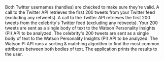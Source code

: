 Both Twitter usernames (handles) are checked to make sure they're valid.
A call to the Twitter API retrieves the first 200 tweets from your Twitter feed (excluding any retweets).
A call to the Twitter API retrieves the first 200 tweets from the celebrity's Twitter feed (excluding any retweets).
Your 200 tweets are sent as a single body of text to the Watson Personality Insights (PI) API to be analyzed.
The celebrity's 200 tweets are sent as a single body of text to the Watson Personality Insights (PI) API to be analyzed.
The Watson PI API runs a sorting & matching algorithm to find the most common attributes between both bodies of text.
The application prints the results to the user.
